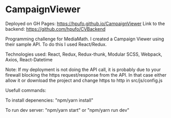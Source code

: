 # CampaignViewer
Deployed on GH Pages: https://hpufo.github.io/CampaignViewer
Link to the backend: https://github.com/hpufo/CVBackend

Programming challenge for MediaMath. I created a Campaign Viewer using their sample API. To do this I used React/Redux.

Technologies used: React, Redux, Redux-thunk, Modular SCSS, Webpack, Axios, React-Datetime

Note: If my deployment is not doing the API call, it is probably due to your firewall blocking the https request/response from the API. In that case either allow it or download the project and change https to http in src/js/config.js

Usefull commands:

To install depenencies: "npm/yarn install"

To run dev server: "npm/yarn start" or "npm/yarn run dev"
